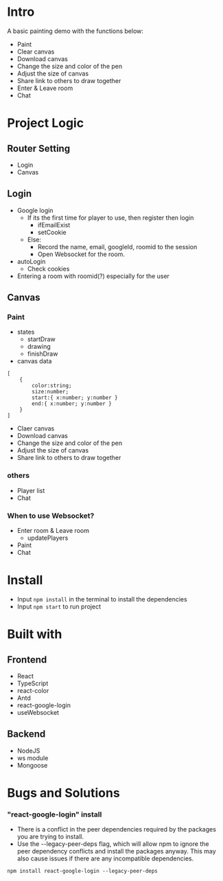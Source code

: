 # Intro
A basic painting demo with the functions below:
- Paint
- Clear canvas
- Download canvas
- Change the size and color of the pen
- Adjust the size of canvas
- Share link to others to draw together
- Enter & Leave room
- Chat 


# Project Logic
## Router Setting
- Login
- Canvas
## Login
- Google login
  - If its the first time for player to use, then register then login
    - ifEmailExist
    - setCookie
  - Else:
    - Record the name, email, googleId, roomid to the session
    - Open Websocket for the room.
- autoLogin
  - Check cookies
- Entering a room with roomid(?) especially for the user
## Canvas
### Paint
- states
    - startDraw
    - drawing
    - finishDraw
- canvas data
```
[
    {
        color:string;
        size:number;
        start:{ x:number; y:number }
        end:{ x:number; y:number }
    }
]
```
- Claer canvas
- Download canvas
- Change the size and color of the pen
- Adjust the size of canvas
- Share link to others to draw together

### others
- Player list
- Chat

### When to use Websocket?
- Enter room & Leave room
    - updatePlayers
- Paint
- Chat


# Install
- Input `npm install` in the terminal to install the dependencies
- Input `npm start` to run project

# Built with
## Frontend
- React
- TypeScript
- react-color
- Antd
- react-google-login
- useWebsocket

## Backend
- NodeJS
- ws module
- Mongoose

# Bugs and Solutions
### "react-google-login" install
- There is a conflict in the peer dependencies required by the packages you are trying to install.
- Use the --legacy-peer-deps flag, which will allow npm to ignore the peer dependency conflicts and install the packages anyway. This may also cause issues if there are any incompatible dependencies.
```
npm install react-google-login --legacy-peer-deps
```

